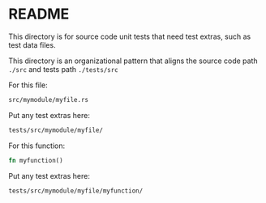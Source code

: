 # README

This directory is for source code unit tests that need test extras, such as test data files.

This directory is an organizational pattern that aligns the source code path `./src` and tests path `./tests/src`

For this file:

```sh
src/mymodule/myfile.rs
```

Put any test extras here:

```sh
tests/src/mymodule/myfile/
```

For this function:

```rust
fn myfunction()
```

Put any test extras here:

```sh
tests/src/mymodule/myfile/myfunction/
```
